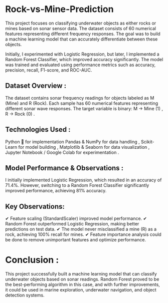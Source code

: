 # Rock-vs-Mine-Prediction
This project focuses on classifying underwater objects as either rocks or mines based on sonar sensor data. The dataset consists of 60 numerical features representing different frequency responses. The goal was to build a machine learning model that can accurately differentiate between these objects.

Initially, I experimented with Logistic Regression, but later, I implemented a Random Forest Classifier, which improved accuracy significantly. The model was trained and evaluated using performance metrics such as accuracy, precision, recall, F1-score, and ROC-AUC.

<h2>Dataset Overview :</h2>
 The dataset contains sonar frequency readings for objects labeled as M (Mine) and R (Rock).
Each sample has 60 numerical features representing different sonar wave responses.
The target variable is binary:
M → Mine (1) ,
R → Rock (0) .

<h2>Technologies Used :</h2>
 Python 🐍 for implementation
Pandas & NumPy for data handling ,
Scikit-Learn for model building ,
Matplotlib & Seaborn for data visualization ,
Jupyter Notebook / Google Colab for experimentation .

<h2>Model Performance & Observations :</h2>
 I initially implemented Logistic Regression, which resulted in an accuracy of 71.4%. However, switching to a Random Forest Classifier significantly improved performance, achieving 81% accuracy.

<h2>Key Observations:</h2>
✔ Feature scaling (StandardScaler) improved model performance.
✔ Random Forest outperformed Logistic Regression, making better predictions on test data.
✔ The model never misclassified a mine (R) as a rock, achieving 100% recall for mines.
✔ Feature importance analysis could be done to remove unimportant features and optimize performance.

# Conclusion :
 This project successfully built a machine learning model that can classify underwater objects based on sonar readings. Random Forest proved to be the best-performing algorithm in this case, and with further improvements, it could be used in marine exploration, underwater navigation, and object detection systems.
